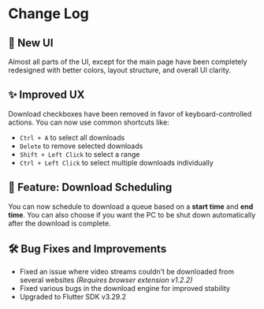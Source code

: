 # Change Log

## :art: New UI
Almost all parts of the UI, except for the main page have been completely redesigned with better colors, layout structure, and overall UI clarity.

## :sparkles: Improved UX
Download checkboxes have been removed in favor of keyboard-controlled actions. You can now use common shortcuts like:
- `Ctrl + A` to select all downloads  
- `Delete` to remove selected downloads  
- `Shift + Left Click` to select a range  
- `Ctrl + Left Click` to select multiple downloads individually

## :rocket: Feature: Download Scheduling
You can now schedule to download a queue based on a **start time** and **end time**. You can also choose if you want the PC to be shut down automatically after the download is complete.

## :hammer_and_wrench: Bug Fixes and Improvements
- Fixed an issue where video streams couldn’t be downloaded from several websites *(Requires browser extension v1.2.2)*  
- Fixed various bugs in the download engine for improved stability
- Upgraded to Flutter SDK v3.29.2
